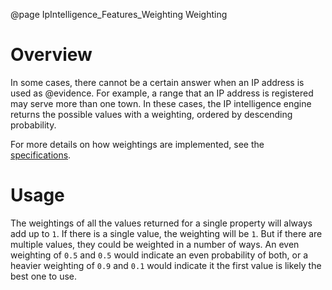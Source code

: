 @page IpIntelligence_Features_Weighting Weighting

# Overview

In some cases, there cannot be a certain answer when an IP address is used as
@evidence. For example, a range that an IP address is registered may serve
more than one town. In these cases, the IP intelligence engine returns the possible
values with a weighting, ordered by descending probability.

For more details on how weightings are implemented, see the
[specifications](https://github.com/51Degrees/specifications/blob/main/pipeline-specification/features/weighted-values.md#).

# Usage

The weightings of all the values returned for a single property will always add
up to `1`. If there is a single value, the weighting will be `1`. But if there are
multiple values, they could be weighted in a number of ways. An even weighting of
`0.5` and `0.5` would indicate an even probability of both, or a heavier weighting
of `0.9` and `0.1` would indicate it the first value is likely the best one to use.